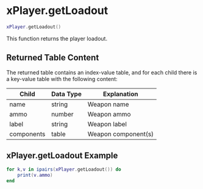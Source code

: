 # xPlayer.getLoadout

```lua
xPlayer.getLoadout()
```

This function returns the player loadout.

## Returned Table Content

The returned table contains an index-value table, and for each child there is a key-value table with the following content:

| Child      | Data Type | Explanation         |
|------------|-----------|---------------------|
| name       | string    | Weapon name         |
| ammo       | number    | Weapon ammo         |
| label      | string    | Weapon label        |
| components | table     | Weapon component(s) |

## xPlayer.getLoadout Example

```lua
for k,v in ipairs(xPlayer.getLoadout()) do
	print(v.ammo)
end
```
